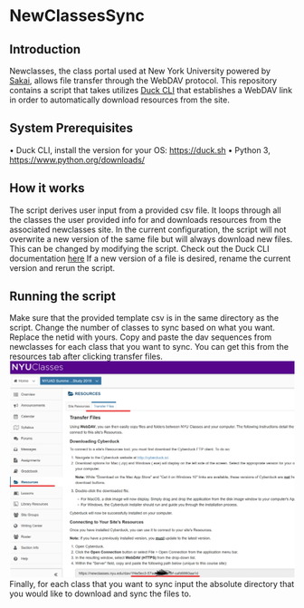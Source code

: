 # NewClassesSync
## Introduction
Newclasses, the class portal used at New York University powered by [Sakai](https://www.sakailms.org/accessibility), allows file transfer through the WebDAV protocol. This repository contains a script that takes utilizes [Duck CLI](https://duck.sh/) that establishes a WebDAV link in order to automatically download resources from the site.  

## System Prerequisites
•	Duck CLI, install the version for your OS: https://duck.sh
• Python 3, https://www.python.org/downloads/

## How it works
The script derives user input from a provided csv file. It loops through all the classes the user provided info for and downloads resources from the associated newclasses site. In the current configuration, the script will not overwrite a new version of the same file but will always download new files. This can be changed by modifying the script. Check out the Duck CLI documentation [here](https://trac.cyberduck.io/wiki/help/en/howto/cli) If a new version of a file is desired,  rename the current version and rerun the script.

## Running the script
Make sure that the provided template csv is in the same directory as the script. Change the number of classes to sync based on what you want. Replace the netid with yours. Copy and paste the dav sequences from newclasses for each class that you want to sync. You can get this from the resources tab after clicking transfer files. 
![Screenshot](images/davseq.png)
Finally, for each class that you want to sync input the absolute directory that you would like to download and sync the files to.

